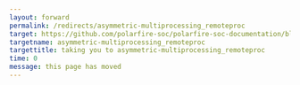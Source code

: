 ```yaml
---
layout: forward
permalink: /redirects/asymmetric-multiprocessing_remoteproc
target: https://github.com/polarfire-soc/polarfire-soc-documentation/blob/master/asymmetric-multiprocessing/remoteproc.md
targetname: asymmetric-multiprocessing_remoteproc
targettitle: taking you to asymmetric-multiprocessing_remoteproc
time: 0
message: this page has moved
---
```

